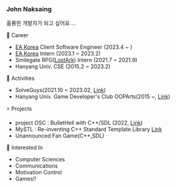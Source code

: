### John Naksaing 

훌륭한 개발자가 되고 싶어요 ...

🔭 Career
- [EA Korea](https://www.ea.com/ea-studios/ea-korea) Client Software Engineer (2023.4 ~ )
- [EA Korea](https://www.ea.com/ea-studios/ea-korea) Intern (2023.1 ~ 2023.2)
- Smilegate RPG([LostArk](https://www.playlostark.com)) Intern (2021.7 ~ 2021.9)
- Hanyang Univ. CSE (2015.2 ~ 2023.2)

👯 Activities
- SolveGuys(2021.10 ~ 2023.02, [Link](https://github.com/SolveGuys))
- Hanyang Univ. Game Developer's Club OOPArts(2015 ~, [Link](https://cafe.naver.com/oopartian))

⚡ Projects
- project OSC : BulletHell with C++/SDL (2022, [Link](https://github.com/johnnaksaing/BulletHell))
- MySTL : Re-inventing C++ Standard Template Library [Link](https://github.com/solveguys/mystl)
- Unannounced Fan Game(C++,SDL)

🌱 Interested In
- Computer Sciences
- Communications
- Motivation Control
- Games!!
<!--
**johnnaksaing/johnnaksaing** is a ✨ _special_ ✨ repository because its `README.md` (this file) appears on your GitHub profile.
Here are some ideas to get you started:

🌱 Interested In
- Unreal Engine(3,4,5), Unity
- SDL, OpenGL, DirectX
- C++, Modern C++, C#
- Computer Graphics, Shader, GPGPU
- Data Structure, Algorithms, STL
- Operating System
- Design Patterns

- 🔭 I’m currently working on ...
- 🌱 I’m currently learning ...
- 👯 I’m looking to collaborate on ...
- 🤔 I’m looking for help with ...
- 💬 Ask me about ...
- 📫 How to reach me: ...
- 😄 Pronouns: ...
- ⚡ Fun fact: ...
- 👋  

- IR studio (2022.2 ~ 2022.9)
- SBS game academy (2022.3 ~ 2022.11)
-->

